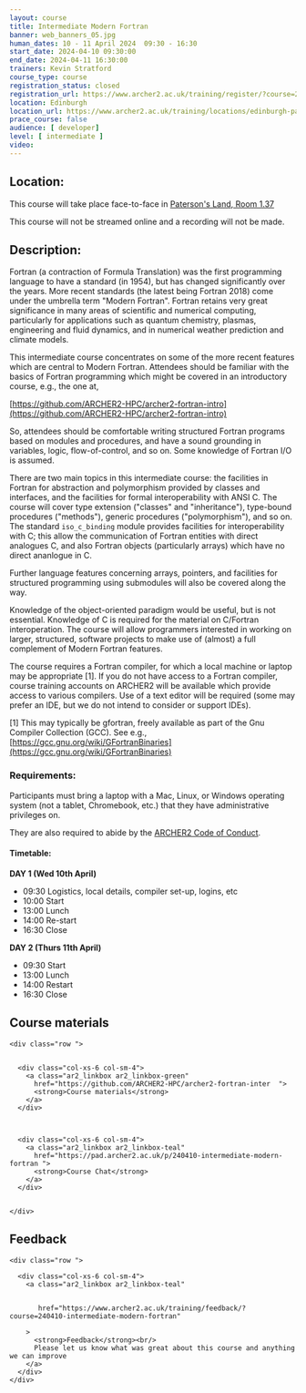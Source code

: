 ```yaml
---
layout: course
title: Intermediate Modern Fortran
banner: web_banners_05.jpg 
human_dates: 10 - 11 April 2024  09:30 - 16:30  
start_date: 2024-04-10 09:30:00
end_date: 2024-04-11 16:30:00
trainers: Kevin Stratford
course_type: course
registration_status: closed
registration_url: https://www.archer2.ac.uk/training/register/?course=240410-intermediate-modern-fortran
location: Edinburgh
location_url: https://www.archer2.ac.uk/training/locations/edinburgh-patersons-land
prace_course: false
audience: [ developer]
level: [ intermediate ]
video: 
---
```


## Location:

This course will take place face-to-face in [Paterson's Land, Room 1.37](https://www.archer2.ac.uk/training/locations/edinburgh-patersons-land)

This course will not be streamed online and a recording will not be made.

## Description: 

Fortran (a contraction of Formula Translation) was the first programming
language to have a standard (in 1954), but has changed significantly
over the years. More recent standards (the latest being Fortran 2018) come
under the umbrella term "Modern Fortran". Fortran retains very great
significance in many areas of scientific and numerical computing,
particularly for applications such as quantum chemistry, plasmas, engineering
and fluid dynamics, and in numerical weather prediction and climate models.

This intermediate course concentrates on some of the more recent
features which are central to Modern Fortran. Attendees should be familiar
with the basics of Fortran programming which might be covered in an
introductory course, e.g., the one at, 

[https://github.com/ARCHER2-HPC/archer2-fortran-intro](https://github.com/ARCHER2-HPC/archer2-fortran-intro)

So, attendees should be comfortable writing structured Fortran programs
based on modules and procedures, and have a sound grounding in variables,
logic, flow-of-control, and so on. Some knowledge of Fortran I/O is assumed.

There are two main topics in this intermediate course: the facilities in
Fortran for abstraction and polymorphism provided by classes and
interfaces, and the facilities for formal
interoperability with ANSI C. The course will cover type extension
("classes" and "inheritance"), type-bound procedures ("methods"),
generic procedures ("polymorphism"), and so on. The standard `iso_c_binding`
module provides facilities for interoperability with C; this allow the
communication of Fortran entities with direct analogues C, and also Fortran
objects (particularly arrays) which have no direct ananlogue in C.


Further language features concerning arrays, pointers, and facilities for
structured programming using submodules will also be covered along the way.

Knowledge of the object-oriented paradigm would be useful, but is not essential.
Knowledge of C is required for the material on C/Fortran interoperation. The
course will allow programmers interested in working on larger, structured,
software projects to make use of (almost) a full complement of Modern Fortran
features.

The course requires a Fortran compiler, for which a local machine or laptop
may be appropriate [1]. If you do not have access to a Fortran compiler,
course training accounts on ARCHER2 will be available which provide access
to various compilers. Use of a text editor will be required (some may prefer
an IDE, but we do not intend to consider or support IDEs).

[1] This may typically be gfortran, freely available as part of the
Gnu Compiler Collection (GCC).
See e.g., [https://gcc.gnu.org/wiki/GFortranBinaries](https://gcc.gnu.org/wiki/GFortranBinaries)

### Requirements:

Participants must bring a laptop with a Mac, Linux, or Windows operating system (not a tablet, Chromebook, etc.) that they have administrative privileges on.

They are also required to abide by the [ARCHER2  Code of Conduct](../../../about/policies/code-of-conduct.html). 


#### Timetable:

**DAY 1 (Wed 10th April)**

- 09:30 Logistics, local details, compiler set-up, logins, etc
- 10:00 Start
- 13:00 Lunch
- 14:00 Re-start
- 16:30 Close

**DAY 2 (Thurs 11th April)**

- 09:30 Start
- 13:00 Lunch
- 14:00 Restart
- 16:30 Close

<section id="service">

 


<h2><a name="materials">Course materials</a></h2>



    <div class="row ">	

		
      <div class="col-xs-6 col-sm-4">
        <a class="ar2_linkbox ar2_linkbox-green" 
          href="https://github.com/ARCHER2-HPC/archer2-fortran-inter  ">
          <strong>Course materials</strong> 
        </a>
      </div>


 
      <div class="col-xs-6 col-sm-4">
        <a class="ar2_linkbox ar2_linkbox-teal" 
          href="https://pad.archer2.ac.uk/p/240410-intermediate-modern-fortran ">
          <strong>Course Chat</strong>       
        </a>
      </div>
		

 	</div>
		
		
				

<!--
 		
<h2><a name="videos">Videos</a></h2>

<h3>Day 1 Session 1</h3>

<div>
	<iframe title="Video" width="560" height="315" src="https://www.youtube.com/embed/xxxxx" frameborder="0" allow="accelerometer; autoplay; encrypted-media; gyroscope; picture-in-picture" allowfullscreen></iframe>
</div>


<h3>Day 1 Session 2</h3>

<div>
	<iframe title="Video" width="560" height="315" src="https://www.youtube.com/embed/xxxxx" frameborder="0" allow="accelerometer; autoplay; encrypted-media; gyroscope; picture-in-picture" allowfullscreen></iframe>
</div>


<h3>Day 1 Session 3</h3>

<div>
	<iframe title="Video" width="560" height="315" src="https://www.youtube.com/embed/xxxxx" frameborder="0" allow="accelerometer; autoplay; encrypted-media; gyroscope; picture-in-picture" allowfullscreen></iframe>
</div>


<h3>Day 1 Session 4</h3>

<div>
	<iframe title="Video" width="560" height="315" src="https://www.youtube.com/embed/xxxxx" frameborder="0" allow="accelerometer; autoplay; encrypted-media; gyroscope; picture-in-picture" allowfullscreen></iframe>
</div>


<h3>Day 2 Session 1</h3>

<div>
	<iframe title="Video" width="560" height="315" src="https://www.youtube.com/embed/xxxxx" frameborder="0" allow="accelerometer; autoplay; encrypted-media; gyroscope; picture-in-picture" allowfullscreen></iframe>
</div>


<h3>Day 2 Session 2</h3>

<div>
	<iframe title="Video" width="560" height="315" src="https://www.youtube.com/embed/xxxxx" frameborder="0" allow="accelerometer; autoplay; encrypted-media; gyroscope; picture-in-picture" allowfullscreen></iframe>
</div>

-->




<h2><a name="feedback">Feedback</a></h2>


    <div class="row ">	

      <div class="col-xs-6 col-sm-4">
        <a class="ar2_linkbox ar2_linkbox-teal" 


		   href="https://www.archer2.ac.uk/training/feedback/?course=240410-intermediate-modern-fortran"

		>
          <strong>Feedback</strong><br/>
          Please let us know what was great about this course and anything we can improve
        </a>
      </div>
    </div>
		

 
</section>


